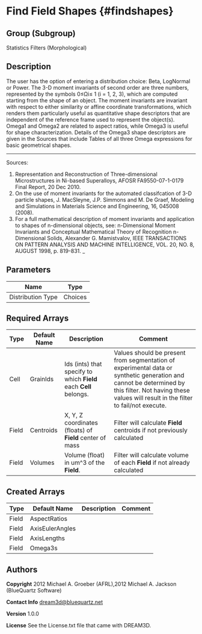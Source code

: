 Find Field Shapes {#findshapes}
======

## Group (Subgroup) ##
Statistics Filters (Morphological)

## Description ##
 The user has the option of entering a distribution choice: Beta, LogNormal or Power.
  The 3-D moment invariants of second order are three numbers, represented by the symbols 0≤Ωi≤  1 (i = 1, 2, 3), which are computed starting
from the shape of an object. The moment invariants are invariant with respect to either similarity
or affine coordinate transformations, which renders them particularly useful as quantitative shape
descriptors that are independent of the reference frame used to represent the object(s).
Omega1 and Omega2 are related to aspect ratios, while Omega3 is useful for shape characterization. Details of the Omega3 shape descriptors are given in the Sources that include Tables of all three Omega expressions for basic geometrical shapes.

------------
Sources: 
1. Representation and Reconstruction of Three-dimensional
Microstructures in Ni-based Superalloys, AFOSR FA9550-07-1-0179 Final Report, 20 Dec 2010.
2. On the use of moment invariants for the automated classifcation of 3-D particle shapes, J.
MacSleyne, J.P. Simmons and M. De Graef, Modeling and Simulations in Materials Science
and Engineering, 16, 045008 (2008). 
3.   For a full mathematical description of moment invariants and application to shapes of n-dimensional objects, see:
n-Dimensional Moment Invariants and
Conceptual Mathematical Theory of
Recognition n-Dimensional Solids,
Alexander G. Mamistvalov, IEEE TRANSACTIONS ON PATTERN ANALYSIS AND MACHINE INTELLIGENCE, VOL. 20, NO. 8, AUGUST 1998, p. 819-831.
_


## Parameters ##

| Name | Type |
|------|------|
| Distribution Type | Choices |

## Required Arrays ##

| Type | Default Name | Description | Comment |
|------|--------------|-------------|---------|
| Cell | GrainIds | Ids (ints) that specify to which **Field** each **Cell** belongs. | Values should be present from segmentation of experimental data or synthetic generation and cannot be determined by this filter. Not having these values will result in the filter to fail/not execute. |
| Field | Centroids | X, Y, Z coordinates (floats) of **Field** center of mass | Filter will calculate **Field** centroids if not previously calculated |
| Field | Volumes | Volume (float) in um^3 of the **Field**. | Filter will calculate volume of each **Field** if not already calculated |

## Created Arrays ##

| Type | Default Name | Description | Comment |
|------|--------------|-------------|---------|
| Field | AspectRatios |  |  |
| Field | AxisEulerAngles |  |  |
| Field | AxisLengths |  |  |
| Field | Omega3s |  |  |

## Authors ##

**Copyright** 2012 Michael A. Groeber (AFRL),2012 Michael A. Jackson (BlueQuartz Software)

**Contact Info** dream3d@bluequartz.net

**Version** 1.0.0

**License**  See the License.txt file that came with DREAM3D.



